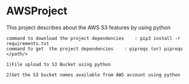 # AWSProject
This project describes about the AWS S3 features  by using python

	command to download the project dependencies 	: pip3 install -r requirements.txt
	command to get  the project dependencies	: pipreqs (or) pipreqs </path/>

	1)File upload to S3 Bucket using python

	2)Get the S3 bucket names available from AWS account using python



